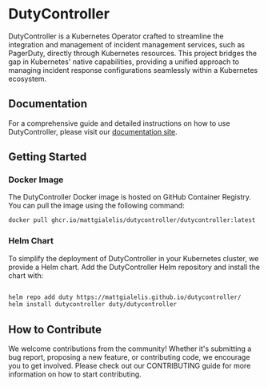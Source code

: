 # DutyController

DutyController is a Kubernetes Operator crafted to streamline the integration and management of incident management services, such as PagerDuty, directly through Kubernetes resources. This project bridges the gap in Kubernetes' native capabilities, providing a unified approach to managing incident response configurations seamlessly within a Kubernetes ecosystem.


## Documentation

For a comprehensive guide and detailed instructions on how to use DutyController, please visit our [documentation site](https://mattgialelis.github.io/dutycontroller/).


## Getting Started

### Docker Image

The DutyController Docker image is hosted on GitHub Container Registry. You can pull the image using the following command:

```bash
docker pull ghcr.io/mattgialelis/dutycontroller/dutycontroller:latest
```



### Helm Chart

To simplify the deployment of DutyController in your Kubernetes cluster, we provide a Helm chart. Add the DutyController Helm repository and install the chart with:

```bash

helm repo add duty https://mattgialelis.github.io/dutycontroller/
helm install dutycontroller duty/dutycontroller

```

## How to Contribute

We welcome contributions from the community! Whether it's submitting a bug report, proposing a new feature, or contributing code, we encourage you to get involved. Please check out our CONTRIBUTING guide for more information on how to start contributing.
